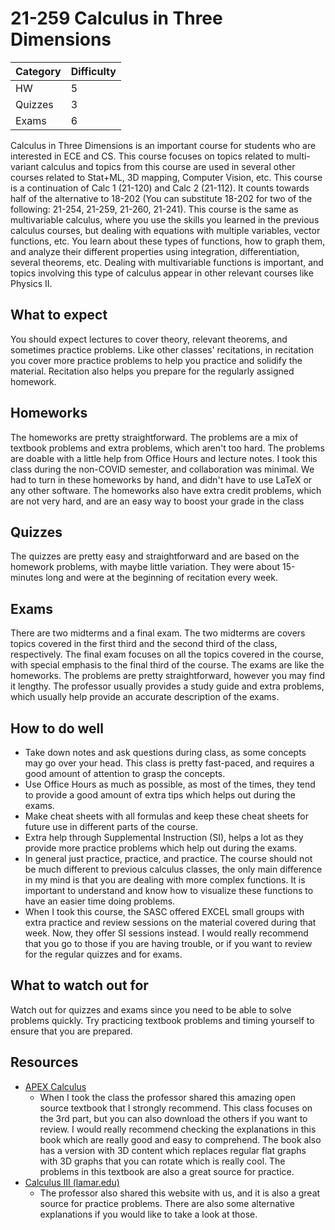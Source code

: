 # 21-259 Calculus in Three Dimensions

| Category| Difficulty |
|---------|------------|
| HW      | 5          |
| Quizzes | 3	       |
| Exams   | 6          |

Calculus in Three Dimensions is an important course for students who are interested in ECE and CS. This course focuses on topics related to multi-variant calculus and topics from this course are used in several other courses related to Stat+ML, 3D mapping, Computer Vision, etc. This course is a continuation of Calc 1 (21-120) and Calc 2 (21-112). It counts towards half of the alternative to 18-202 (You can substitute 18-202 for two of the following:  21-254, 21-259, 21-260, 21-241). This course is the same as multivariable calculus, where you use the skills you learned in the previous calculus courses, but dealing with equations with multiple variables, vector functions, etc. You learn about these types of functions, how to graph them, and analyze their different properties using integration, differentiation, several theorems, etc. Dealing with multivariable functions is important, and topics involving this type of calculus appear in other relevant courses like Physics II.

## What to expect

You should expect lectures to cover theory, relevant theorems, and sometimes practice problems. Like other classes' recitations, in recitation you cover more practice problems to help you practice and solidify the material. Recitation also helps you prepare for the regularly assigned homework.

## Homeworks

The homeworks are pretty straightforward. The problems are a mix of textbook problems and extra problems, which aren't too hard. The problems are doable with a little help from Office Hours and lecture notes. I took this class during the non-COVID semester, and collaboration was minimal. We had to turn in these homeworks by hand, and didn't have to use LaTeX or any other software. The homeworks also have extra credit problems, which are not very hard, and are an easy way to boost your grade in the class

## Quizzes

The quizzes are pretty easy and straightforward and are based on the homework problems, with maybe little variation. They were about 15-minutes long and were at the beginning of recitation every week.  

## Exams

There are two midterms and a final exam. The two midterms are covers topics covered in the first third and the second third of the class, respectively. The final exam focuses on all the topics covered in the course, with special emphasis to the final third of the course. The exams are like the homeworks. The problems are pretty straightforward, however you may find it lengthy.  The professor usually provides a study guide and extra problems, which usually help provide an accurate description of the exams.

## How to do well

* Take down notes and ask questions during class, as some concepts may go over your head. This class is pretty fast-paced, and requires a good amount of attention to grasp the concepts.
* Use Office Hours as much as possible, as most of the times, they tend to provide a good amount of extra tips which helps out during the exams.
* Make cheat sheets with all formulas and keep these cheat sheets for future use in different parts of the course.
* Extra help through Supplemental Instruction (SI), helps a lot as they provide more practice problems which help out during the exams.
* In general just practice, practice, and practice. The course should not be much different to previous calculus classes, the only main difference in my mind is that you are dealing with more complex functions. It is important to understand and know how to visualize these functions to have an easier time doing problems.
* When I took this course, the SASC offered EXCEL small groups with extra practice and review sessions on the material covered during that week. Now, they offer SI sessions instead. I would really recommend that you go to those if you are having trouble, or if you want to review for the regular quizzes and for exams.

## What to watch out for

Watch out for quizzes and exams since you need to be able to solve problems quickly. Try practicing textbook problems and timing yourself to ensure that you are prepared.

## Resources

- [APEX Calculus](http://www.apexcalculus.com/downloads) 
  - When I took the class the professor shared this amazing open source textbook that I strongly recommend. This class focuses on the 3rd part, but you can also download the others if you want to review. I would really recommend checking the explanations in this book which are really good and easy to comprehend. The book also has a version with 3D content which replaces regular flat graphs with 3D graphs that you can rotate which is really cool. The problems in this textbook are also a great source for practice.
- [Calculus III (lamar.edu)](https://tutorial.math.lamar.edu/Classes/CalcIII/CalcIII.aspx)
  - The professor also shared this website with us, and it is also a great source for practice problems. There are also some alternative explanations if you would like to take a look at those.
